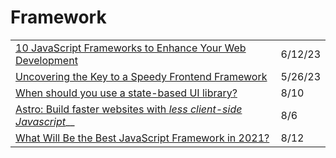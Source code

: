 # Framework

|                                                                                                                                                                       |         |
| --------------------------------------------------------------------------------------------------------------------------------------------------------------------- | ------- |
| [10 JavaScript Frameworks to Enhance Your Web Development](https://medium.com/front-end-weekly/10-javascript-frameworks-to-enhance-your-web-development-5924b4742e60) | 6/12/23 |
| [Uncovering the Key to a Speedy Frontend Framework](https://codingpastor.dev/uncovering-the-key-to-a-speedy-frontend-framework)                                       | 5/26/23 |
| [When should you use a state-based UI library?](https://gomakethings.com/when-should-you-use-a-state-based-ui-library/)                                               | 8/10    |
| [Astro: Build faster websites with _less client-side Javascript_](https://astro.build/)\_\_                                                                           | 8/6     |
| [What Will Be the Best JavaScript Framework in 2021?](https://medium.com/better-programming/what-will-be-the-best-javascript-framework-in-2021-da4582268419)          | 8/12    |
